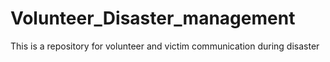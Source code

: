 # Volunteer_Disaster_management
This is a repository for volunteer and victim communication during disaster

